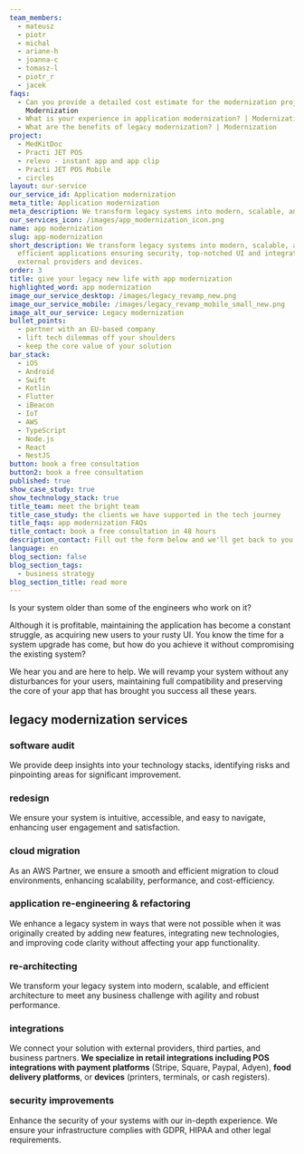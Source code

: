 ```yaml
---
team_members:
  - mateusz
  - piotr
  - michal
  - ariane-h
  - joanna-c
  - tomasz-l
  - piotr_r
  - jacek
faqs:
  - Can you provide a detailed cost estimate for the modernization project? |
    Modernization
  - What is your experience in application modernization? | Modernization
  - What are the benefits of legacy modernization? | Modernization
project:
  - MedKitDoc
  - Practi JET POS
  - relevo - instant app and app clip
  - Practi JET POS Mobile
  - circles
layout: our-service
our_service_id: Application modernization
meta_title: Application modernization
meta_description: We transform legacy systems into modern, scalable, and efficient applications.
our_services_icon: /images/app_modernization_icon.png
name: app modernization
slug: app-modernization
short_description: We transform legacy systems into modern, scalable, and
  efficient applications ensuring security, top-notched UI and integrations with
  external providers and devices.
order: 3
title: give your legacy new life with app modernization
highlighted_word: app modernization
image_our_service_desktop: /images/legacy_revamp_new.png
image_our_service_mobile: /images/legacy_revamp_mobile_small_new.png
image_alt_our_service: Legacy modernization
bullet_points:
  - partner with an EU-based company
  - lift tech dilemmas off your shoulders
  - keep the core value of your solution
bar_stack:
  - iOS
  - Android
  - Swift
  - Kotlin
  - Flutter
  - iBeacon
  - IoT
  - AWS
  - TypeScript
  - Node.js
  - React
  - NestJS
button: book a free consultation
button2: book a free consultation
published: true
show_case_study: true
show_technology_stack: true
title_team: meet the bright team
title_case_study: the clients we have supported in the tech journey
title_faqs: app modernization FAQs
title_contact: book a free consultation in 48 hours
description_contact: Fill out the form below and we'll get back to you in 48 hours.
language: en
blog_section: false
blog_section_tags:
  - business strategy
blog_section_title: read more
---
```

Is your system older than some of the engineers who work on it?

Although it is profitable, maintaining the application has become a constant struggle, as acquiring new users to your rusty UI. You know the time for a system upgrade has come, but how do you achieve it without compromising the existing system?

We hear you and are here to help. We will revamp your system without any disturbances for your users, maintaining full compatibility and preserving the core of your app that has brought you success all these years.

## legacy modernization services

### software audit

We provide deep insights into your technology stacks, identifying risks and pinpointing areas for significant improvement.

### redesign

We ensure your system is intuitive, accessible, and easy to navigate, enhancing user engagement and satisfaction.

### cloud migration

As an AWS Partner, we ensure a smooth and efficient migration to cloud environments, enhancing scalability, performance, and cost-efficiency.

### application re-engineering & refactoring

We enhance a legacy system in ways that were not possible when it was originally created by adding new features, integrating new technologies, and improving code clarity without affecting your app functionality.

### re-architecting

We transform your legacy system into modern, scalable, and efficient architecture to meet any business challenge with agility and robust performance.

### integrations

We connect your solution with external providers, third parties, and business partners. **We specialize in retail integrations including POS integrations with payment platforms** (Stripe, Square, Paypal, Adyen), **food delivery platforms**, or **devices** (printers, terminals, or cash registers).

### security improvements

Enhance the security of your systems with our in-depth experience. We ensure your infrastructure complies with GDPR, HIPAA and other legal requirements.